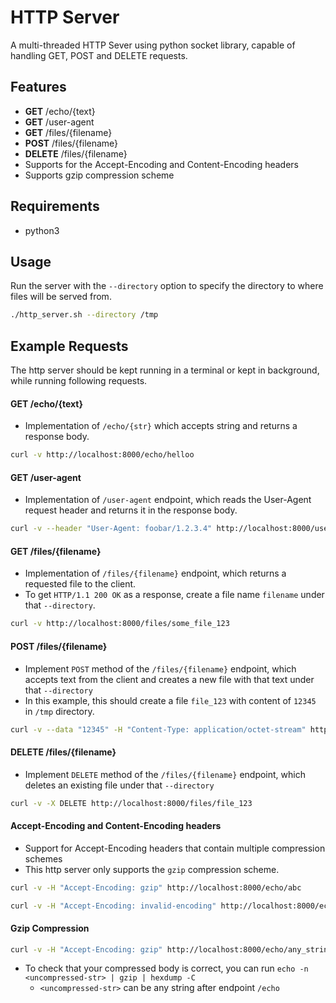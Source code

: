 # HTTP Server

A multi-threaded HTTP Sever using python socket library, capable of handling GET, POST and DELETE requests.

## Features

-   **GET** /echo/{text}
-   **GET** /user-agent
-   **GET** /files/{filename}
-   **POST** /files/{filename}
-   **DELETE** /files/{filename}
-   Supports for the Accept-Encoding and Content-Encoding headers
-   Supports gzip compression scheme

## Requirements

-   python3

## Usage

Run the server with the `--directory` option to specify the directory to where files will be served from.

```bash
./http_server.sh --directory /tmp
```

## Example Requests

The http server should be kept running in a terminal or kept in background, while running following requests.

#### GET /echo/{text}

-   Implementation of `/echo/{str}` which accepts string and returns a response body.

```bash
curl -v http://localhost:8000/echo/helloo
```

#### GET /user-agent

-   Implementation of `/user-agent` endpoint, which reads the User-Agent request header and returns it in the response body.

```bash
curl -v --header "User-Agent: foobar/1.2.3.4" http://localhost:8000/user-agent
```

#### GET /files/{filename}

-   Implementation of `/files/{filename}` endpoint, which returns a requested file to the client.
-   To get `HTTP/1.1 200 OK` as a response, create a file name `filename` under that `--directory`.

```bash
curl -v http://localhost:8000/files/some_file_123
```

#### POST /files/{filename}

-   Implement `POST` method of the `/files/{filename}` endpoint, which accepts text from the client and creates a new file with that text under that `--directory`
-   In this example, this should create a file `file_123` with content of `12345` in `/tmp` directory.

```bash
curl -v --data "12345" -H "Content-Type: application/octet-stream" http://localhost:8000/files/file_123
```

#### DELETE /files/{filename}

-   Implement `DELETE` method of the `/files/{filename}` endpoint, which deletes an existing file under that `--directory`

```bash
curl -v -X DELETE http://localhost:8000/files/file_123
```

#### Accept-Encoding and Content-Encoding headers

-   Support for Accept-Encoding headers that contain multiple compression schemes
-   This http server only supports the `gzip` compression scheme.

```bash
curl -v -H "Accept-Encoding: gzip" http://localhost:8000/echo/abc
```

```bash
curl -v -H "Accept-Encoding: invalid-encoding" http://localhost:8000/echo/abc
```

#### Gzip Compression

```bash
curl -v -H "Accept-Encoding: gzip" http://localhost:8000/echo/any_string | hexdump -C
```

-   To check that your compressed body is correct, you can run
    `echo -n <uncompressed-str> | gzip | hexdump -C`
    -   `<uncompressed-str>` can be any string after endpoint `/echo`
